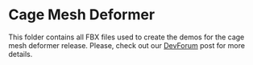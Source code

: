 # Cage Mesh Deformer
This folder contains all FBX files used to create the demos for the cage mesh deformer release. Please, check out our <a href="https://https://devforum.roblox.com/t/cage-mesh-deformer-studio-beta/1196727">DevForum</a> post for more details.





